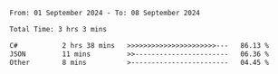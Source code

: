 <!--START_SECTION:waka-->

```txt
From: 01 September 2024 - To: 08 September 2024

Total Time: 3 hrs 3 mins

C#           2 hrs 38 mins   >>>>>>>>>>>>>>>>>>>>>>---   86.13 %
JSON         11 mins         >>-----------------------   06.36 %
Other        8 mins          >------------------------   04.45 %
```

<!--END_SECTION:waka-->
